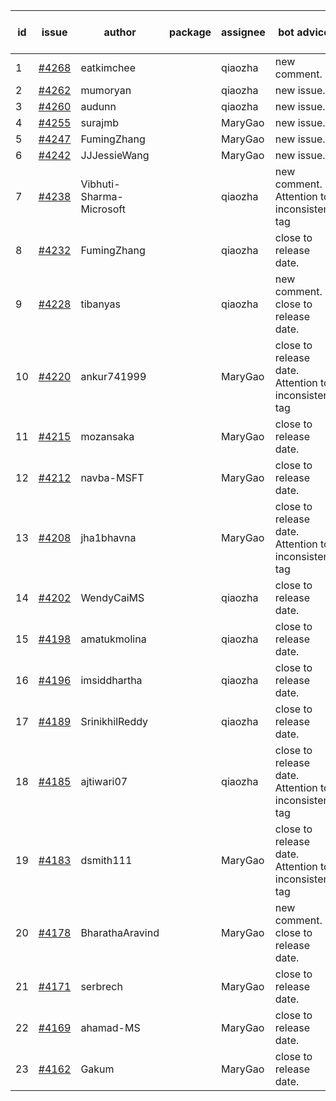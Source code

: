 | id | issue | author | package | assignee | bot advice | created date of issue | target release date | date from target |
| ------ | ------ | ------ | ------ | ------ | ------ | ------ | ------ | :-----: |
| 1 | [#4268](https://github.com/Azure/sdk-release-request/issues/4268) | eatkimchee |  | qiaozha | new comment. | 06-23 | 07-28 |  |
| 2 | [#4262](https://github.com/Azure/sdk-release-request/issues/4262) | mumoryan |  | qiaozha | new issue. | 06-21 | 07-28 |  |
| 3 | [#4260](https://github.com/Azure/sdk-release-request/issues/4260) | audunn |  | qiaozha | new issue. | 06-21 | 07-28 |  |
| 4 | [#4255](https://github.com/Azure/sdk-release-request/issues/4255) | surajmb |  | MaryGao | new issue. | 06-16 | 07-28 |  |
| 5 | [#4247](https://github.com/Azure/sdk-release-request/issues/4247) | FumingZhang |  | MaryGao | new issue. | 06-14 | 07-28 |  |
| 6 | [#4242](https://github.com/Azure/sdk-release-request/issues/4242) | JJJessieWang |  | MaryGao | new issue. | 06-13 | 07-28 |  |
| 7 | [#4238](https://github.com/Azure/sdk-release-request/issues/4238) | Vibhuti-Sharma-Microsoft |  | qiaozha | new comment. Attention to inconsistent tag | 06-09 | 07-14 |  |
| 8 | [#4232](https://github.com/Azure/sdk-release-request/issues/4232) | FumingZhang |  | qiaozha | close to release date.  | 06-09 | 06-23 | -2 |
| 9 | [#4228](https://github.com/Azure/sdk-release-request/issues/4228) | tibanyas |  | qiaozha | new comment. close to release date.  | 06-08 | 06-23 | -2 |
| 10 | [#4220](https://github.com/Azure/sdk-release-request/issues/4220) | ankur741999 |  | MaryGao | close to release date.  Attention to inconsistent tag | 05-31 | 06-23 | -2 |
| 11 | [#4215](https://github.com/Azure/sdk-release-request/issues/4215) | mozansaka |  | MaryGao | close to release date.  | 05-30 | 06-23 | -2 |
| 12 | [#4212](https://github.com/Azure/sdk-release-request/issues/4212) | navba-MSFT |  | MaryGao | close to release date.  | 05-30 | 06-23 | -2 |
| 13 | [#4208](https://github.com/Azure/sdk-release-request/issues/4208) | jha1bhavna |  | MaryGao | close to release date.  Attention to inconsistent tag | 05-29 | 06-23 | -2 |
| 14 | [#4202](https://github.com/Azure/sdk-release-request/issues/4202) | WendyCaiMS |  | qiaozha | close to release date.  | 05-25 | 06-23 | -2 |
| 15 | [#4198](https://github.com/Azure/sdk-release-request/issues/4198) | amatukmolina |  | qiaozha | close to release date.  | 05-25 | 06-23 | -2 |
| 16 | [#4196](https://github.com/Azure/sdk-release-request/issues/4196) | imsiddhartha |  | qiaozha | close to release date.  | 05-25 | 06-23 | -2 |
| 17 | [#4189](https://github.com/Azure/sdk-release-request/issues/4189) | SrinikhilReddy |  | qiaozha | close to release date.  | 05-23 | 06-23 | -2 |
| 18 | [#4185](https://github.com/Azure/sdk-release-request/issues/4185) | ajtiwari07 |  | qiaozha | close to release date.  Attention to inconsistent tag | 05-22 | 06-23 | -2 |
| 19 | [#4183](https://github.com/Azure/sdk-release-request/issues/4183) | dsmith111 |  | MaryGao | close to release date.  Attention to inconsistent tag | 05-19 | 06-23 | -2 |
| 20 | [#4178](https://github.com/Azure/sdk-release-request/issues/4178) | BharathaAravind |  | MaryGao | new comment. close to release date.  | 05-18 | 06-23 | -2 |
| 21 | [#4171](https://github.com/Azure/sdk-release-request/issues/4171) | serbrech |  | MaryGao | close to release date.  | 05-18 | 06-23 | -2 |
| 22 | [#4169](https://github.com/Azure/sdk-release-request/issues/4169) | ahamad-MS |  | MaryGao | close to release date.  | 05-16 | 06-23 | -2 |
| 23 | [#4162](https://github.com/Azure/sdk-release-request/issues/4162) | Gakum |  | MaryGao | close to release date.  | 05-14 | 06-23 | -2 |
